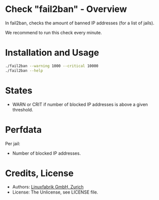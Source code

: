 # Check "fail2ban" - Overview

In fail2ban, checks the amount of banned IP addresses (for a list of jails).

We recommend to run this check every minute.


# Installation and Usage

```bash
./fail2ban --warning 1000 --critical 10000 
./fail2ban --help
```


# States

* WARN or CRIT if number of blocked IP addresses is above a given threshold.


# Perfdata

Per jail:

* Number of blocked IP addresses.


# Credits, License

* Authors: [Linuxfabrik GmbH, Zurich](https://www.linuxfabrik.ch)
* License: The Unlicense, see LICENSE file.